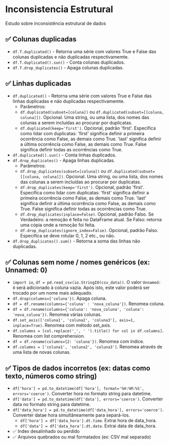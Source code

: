 # Inconsistencia Estrutural
Estudo sobre inconsistência estrutural de dados

## ✅ Colunas duplicadas
* ```df.T.duplicated()``` - Retorna uma série com valores True e False das colunas duplicadas e não duplicadas respectivamemte.
* ```df.T.duplicated().sun()``` - Conta colunas duplicados.
* ```df.T.drop_duplicates()``` - Apaga colunas duplicadas.
## ✅ Linhas duplicadas
* ```df.duplicated()``` - Retorna uma série com valores True e False das linhas duplicadas e não duplicadas respectivamemte.
  * Parâmetros:
  * ```df.duplicated(subset=[coluna])``` ou ```df.duplicated(subset=[[coluna, coluna]])```. Opcional. Uma string, ou uma lista, dos nomes das colunas a serem incluídas ao procurar por duplicatas.
  * ```df.duplicated(keep='first')```. Opcional, padrão 'first'. Especifica como lidar com duplicatas: 'first' significa definir a primeira ocorrência como False, as demais como True. 'last' significa definir a última ocorrência como False, as demais como True. False significa definir todas as ocorrências como True.
* ```df.duplicated().sun()``` - Conta linhas duplicados.
* ```df.drop_duplicates()``` - Apaga linhas duplicadas.
  * Parâmetros:
  * ```df.drop_duplicates(subset=[coluna])``` ou ```df.duplicated(subset=[[coluna, coluna]])```. Opcional. Uma string, ou uma lista, dos nomes das colunas a serem incluídas ao procurar por duplicatas.
  * ```df.drop_duplicates(keep='first')```. Opcional, padrão 'first'. Especifica como lidar com duplicatas: 'first' significa definir a primeira ocorrência como False, as demais como True. 'last' significa definir a última ocorrência como False, as demais como True. False significa definir todas as ocorrências como True.
  * ```df.drop_duplicates(inplace=False)```. Opcional, padrão Falso. Se Verdadeiro: a remoção é feita no DataFrame atual. Se Falso: retorna uma cópia onde a remoção foi feita.
  * ```df.drop_duplicates(ignore_index=False)```. Opcional, padrão Falso. Especifica se deve rotular 0, 1, 2 etc., ou não.
* ```df.drop_duplicates().sum()``` - Retorna a soma das linhas não duplicadas.
## ✅ Colunas sem nome / nomes genéricos (ex: Unnamed: 0)
* ```import io```, ```df = pd.read_csv(io.StringIO(csv_data))```. O valor ```Unnamed: 0``` será adicionado à coluna vazia. Após isto, este valor poderá ser trocado por um nome mais adequado.
* ```df.drop(columns={'coluna'})```. Apaga coluna.
* ```df = df.rename(columns={'coluna' : 'nova_coluna'})```. Renomea coluna.
* ```df = df.rename(columns={'coluna': 'nova_coluna', 'coluna': 'nova_coluna'})```. Renomea várias colunas.
* ```df.set_axis(['coluna1', 'coluna2', 'coluna3'], axis=1, inplace=True)```. Renomea com método set_axis.
* ```df.columns = [col.replace('_', ' ').title() for col in df.columns]```. Renomea com list comprehension.
* ```df = df.rename(columns={2: 'coluna'})```. Renomea com índice.
* ```df.columns = ['coluna1', 'coluna2', 'coluna3']```. Renomea através de uma lista de novas colunas.
## ✅ Tipos de dados incorretos (ex: datas como texto, números como string)
* ```df['hora'] = pd.to_datetime(df['hora'], format='%H:%M:%S', errors='coerce')```. Converter hora no formato string para datetime.
* ```df['data'] = pd.to_datetime(df['data'], errors='coerce')```. Converter data no formato string para datetime.
* ```df['data_hora'] = pd.to_datetime(df['data_hora'], errors='coerce')```. Converter datae hora simultâneamente para separá-los.
  * ```df['hora'] = df['data_hora'].dt.time```. Extrai hora de data_hora.
  * ```df['data'] = df['data_hora'].dt.date```. Extrai data de data_hora.
* ✅ Index desalinhado ou perdido
* ✅ Arquivos quebrados ou mal formatados (ex: CSV mal separado)
